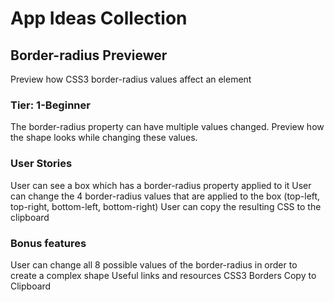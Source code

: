 # App Ideas Collection
## Border-radius Previewer
Preview how CSS3 border-radius values affect an element

### Tier: 1-Beginner

The border-radius property can have multiple values changed. Preview how the shape looks while changing these values.

### User Stories
User can see a box which has a border-radius property applied to it
User can change the 4 border-radius values that are applied to the box (top-left, top-right, bottom-left, bottom-right)
User can copy the resulting CSS to the clipboard

### Bonus features
User can change all 8 possible values of the border-radius in order to create a complex shape
Useful links and resources
CSS3 Borders
Copy to Clipboard
